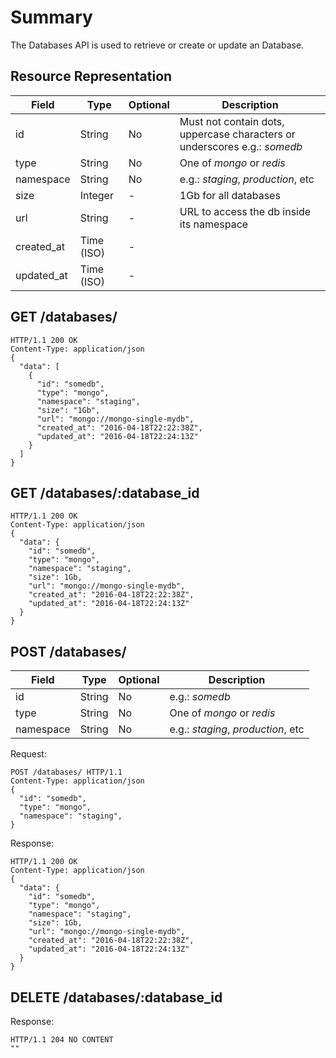 # Summary

The Databases API is used to retrieve or create or update an Database.

## Resource Representation
Field          | Type       | Optional | Description
---------------|------------|----------|-------------
id             | String     | No       | Must not contain dots, uppercase characters or underscores e.g.: _somedb_
type           | String     | No       | One of _mongo_ or _redis_
namespace      | String     | No       | e.g.: _staging_, _production_, etc
size           | Integer    | -        | 1Gb for all databases
url            | String     | -        | URL to access the db inside its namespace
created_at     | Time (ISO) | -        |
updated_at     | Time (ISO) | -        |


## GET /databases/

```http
HTTP/1.1 200 OK
Content-Type: application/json
{
  "data": [
    {
      "id": "somedb",
      "type": "mongo",
      "namespace": "staging",
      "size": "1Gb",
      "url": "mongo://mongo-single-mydb",
      "created_at": "2016-04-18T22:22:38Z",
      "updated_at": "2016-04-18T22:24:13Z"
    }
  ]
}
```

## GET /databases/:database_id

```http
HTTP/1.1 200 OK
Content-Type: application/json
{
  "data": {
    "id": "somedb",
    "type": "mongo",
    "namespace": "staging",
    "size": 1Gb,
    "url": "mongo://mongo-single-mydb",
    "created_at": "2016-04-18T22:22:38Z",
    "updated_at": "2016-04-18T22:24:13Z"
  }
}
```

## POST /databases/

Field          | Type       | Optional | Description
---------------|------------|----------|-------------
id             | String     | No       | e.g.: _somedb_
type           | String     | No       | One of _mongo_ or _redis_
namespace      | String     | No       | e.g.: _staging_, _production_, etc

Request:
```http
POST /databases/ HTTP/1.1
Content-Type: application/json
{
  "id": "somedb",
  "type": "mongo",
  "namespace": "staging",
}
```

Response:
```http
HTTP/1.1 200 OK
Content-Type: application/json
{
  "data": {
    "id": "somedb",
    "type": "mongo",
    "namespace": "staging",
    "size": 1Gb,
    "url": "mongo://mongo-single-mydb",
    "created_at": "2016-04-18T22:22:38Z",
    "updated_at": "2016-04-18T22:24:13Z"
  }
}
```

## DELETE /databases/:database_id

Response:
```http
HTTP/1.1 204 NO CONTENT
""
```
